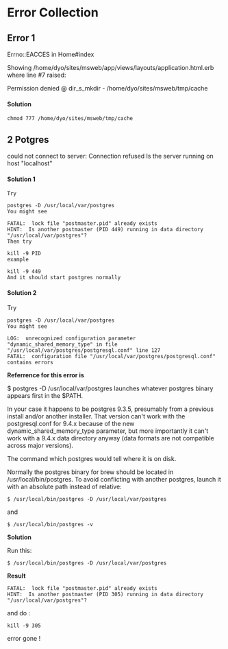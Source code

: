# Error Collection

## Error 1

Errno::EACCES in Home#index

Showing /home/dyo/sites/msweb/app/views/layouts/application.html.erb where line #7 raised:

Permission denied @ dir_s_mkdir - /home/dyo/sites/msweb/tmp/cache

#### Solution

	chmod 777 /home/dyo/sites/msweb/tmp/cache
	
## 2 Potgres

could not connect to server: Connection refused Is the server running on host "localhost"

#### Solution 1

	Try

	postgres -D /usr/local/var/postgres
	You might see

	FATAL:  lock file "postmaster.pid" already exists
	HINT:  Is another postmaster (PID 449) running in data directory "/usr/local/var/postgres"?
	Then try

	kill -9 PID
	example

	kill -9 449
	And it should start postgres normally
	
#### Solution 2

Try

	postgres -D /usr/local/var/postgres
	You might see

	LOG:  unrecognized configuration parameter "dynamic_shared_memory_type" in file "/usr/local/var/postgres/postgresql.conf" line 127
	FATAL:  configuration file "/usr/local/var/postgres/postgresql.conf" contains errors

**Referrence for this error is**

$ postgres -D /usr/local/var/postgres
launches whatever postgres binary appears first in the $PATH.

In your case it happens to be postgres 9.3.5, presumably from a previous install and/or another installer. That version can't work with the postgresql.conf for 9.4.x because of the new dynamic_shared_memory_type parameter, but more importantly it can't work with a 9.4.x data directory anyway (data formats are not compatible across major versions).

The command which postgres would tell where it is on disk.

Normally the postgres binary for brew should be located in /usr/local/bin/postgres. To avoid conflicting with another postgres, launch it with an absolute path instead of relative:

	$ /usr/local/bin/postgres -D /usr/local/var/postgres

and

	$ /usr/local/bin/postgres -v

**Solution**	

Run this:

	$ /usr/local/bin/postgres -D /usr/local/var/postgres

**Result**

	FATAL:  lock file "postmaster.pid" already exists
	HINT:  Is another postmaster (PID 305) running in data directory "/usr/local/var/postgres"?

and do :

	kill -9 305

error gone !	